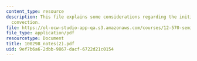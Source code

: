 ```yaml
---
content_type: resource
description: This file explains some considerations regarding the initiation of mantle
  convection.
file: https://ol-ocw-studio-app-qa.s3.amazonaws.com/courses/12-570-seminar-in-geophysics-mantle-convection-spring-1998/9ef7b6a62dbb9867dacf6722d21c0154_100298_notes%282%29.pdf
file_type: application/pdf
resourcetype: Document
title: 100298_notes(2).pdf
uid: 9ef7b6a6-2dbb-9867-dacf-6722d21c0154
---
```

